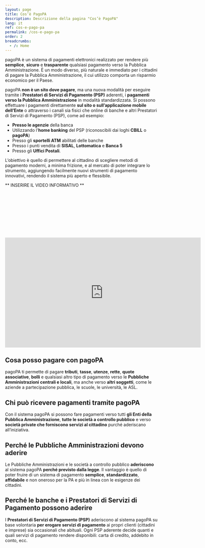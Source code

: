 ```yaml
---
layout: page
title: Cos’è PagoPA
description: Descrizione della pagina "Cos’è PagoPA"
lang: it
ref: cos-e-pago-pa
permalink: /cos-e-pago-pa
order: 2
breadcrumbs:
  - /: Home
---
```


pagoPA è un sistema di pagamenti elettronici realizzato per rendere più **semplice**, **sicuro** e **trasparente** qualsiasi pagamento verso la Pubblica Amministrazione. È un modo diverso, più naturale e immediato per i cittadini di pagare la Pubblica Amministrazione, il cui utilizzo comporta un risparmio economico per il Paese.

pagoPA **non è un sito dove pagare**, ma una nuova modalità per eseguire tramite i **Prestatori di Servizi di Pagamento (PSP)** aderenti, i **pagamenti verso la Pubblica Amministrazione** in modalità standardizzata. Si possono effettuare i pagamenti direttamente **sul sito o sull’applicazione mobile dell’Ente** o attraverso i canali sia fisici che online di banche e altri Prestatori di Servizi di Pagamento (PSP), come ad esempio:

* **Presso le agenzie** della banca
* Utilizzando l'**home banking** del PSP (riconoscibili dai loghi **CBILL** o **pagoPA**)
* Presso gli **sportelli ATM** abilitati delle banche
* Presso i punti vendita di **SISAL**, **Lottomatica** e **Banca 5**
* Presso gli **Uffici Postali**.

L’obiettivo è quello di permettere al cittadino di scegliere metodi di pagamento moderni, a minima frizione, e al mercato di poter integrare lo strumento, aggiungendo facilmente nuovi strumenti di pagamento innovativi, rendendo il sistema più aperto e flessibile.


** INSERIRE IL VIDEO INFORMATIVO **


<svg class="icon">
                  <use xlink:href="/pagopa.gov.it/assets/bootstrap-italia/dist/svg/sprite.svg#it-expand"></use>
                </svg>

<iframe width="644" height="362" src="https://www.youtube.com/embed/RHOAu5GwKnE" frameborder="0" allow="accelerometer; autoplay; encrypted-media; gyroscope; picture-in-picture" allowfullscreen></iframe>



## Cosa posso pagare con pagoPA
pagoPA ti permette di pagare **tributi**, **tasse**, **utenze**, **rette**, **quote associative**, **bolli** e qualsiasi altro tipo di pagamento verso le **Pubbliche Amministrazioni centrali e locali**, ma anche verso **altri soggetti**, come le aziende a partecipazione pubblica, le scuole, le università, le ASL.

## Chi può ricevere pagamenti tramite pagoPA
Con il sistema pagoPA si possono fare pagamenti verso tutti **gli Enti della Pubblica Amministrazione**, **tutte le società a controllo pubblico** e verso **società private che forniscono servizi al cittadino** purché aderiscano all’iniziativa.

## Perché le Pubbliche Amministrazioni devono aderire
Le Pubbliche Amministrazioni e le società a controllo pubblico **aderiscono** al sistema pagoPA **perché previsto dalla legge**. Il vantaggio è quello di poter fruire di un sistema di pagamento **semplice**, **standardizzato**, **affidabile** e non oneroso per la PA e più in linea con le esigenze dei cittadini.

## Perché le banche e i Prestatori di Servizi di Pagamento possono aderire
I **Prestatori di Servizi di Pagamento (PSP)** aderiscono al sistema pagoPA su base volontaria **per erogare servizi di pagamento** ai propri clienti (cittadini e imprese) sia occasionali che abituali. Ogni PSP aderente decide quanti e quali servizi di pagamento rendere disponibili: carta di credito, addebito in conto, ecc.

